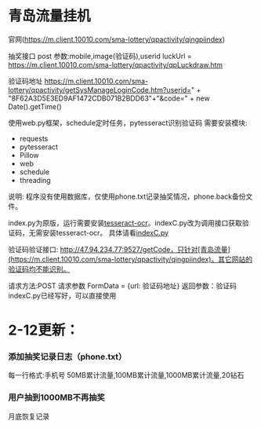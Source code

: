 # 青岛流量挂机

官网(https://m.client.10010.com/sma-lottery/qpactivity/qingpiindex)

抽奖接口 post
参数:mobile,image(验证码),userid
luckUrl = https://m.client.10010.com/sma-lottery/qpactivity/qpLuckdraw.htm

验证码地址
https://m.client.10010.com/sma-lottery/qpactivity/getSysManageLoginCode.htm?userid=" + "8F62A3D5E3ED9AF1472CDB071B2BDD63"+"&code=" + new Date().getTime()

使用web.py框架，schedule定时任务，pytesseract识别验证码
需要安装模块:
- requests
- pytesseract
- Pillow
- web
- schedule
- threading

说明:
程序没有使用数据库，仅使用phone.txt记录抽奖情况，phone.back备份文件。

index.py为原版，运行需要安装[tesseract-ocr](https://digi.bib.uni-mannheim.de/tesseract/)。indexC.py改为调用接口获取验证码，无需安装tesseract-ocr。
具体请看[indexC.py](https://github.com/teenyda/qingdao/blob/master/indexC.py)

验证码验证接口: http://47.94.234.77:9527/getCode，只针对[青岛流量](https://m.client.10010.com/sma-lottery/qpactivity/qingpiindex)。其它网站的验证码均不能识别。

请求方法:POST
请求参数 FormData = {url: 验证码地址}
返回参数：验证码
indexC.py已经写好，可以直接使用

# 2-12更新：
### 添加抽奖记录日志（phone.txt）
每一行格式:手机号 50MB累计流量,100MB累计流量,1000MB累计流量,20钻石
### 用户抽到1000MB不再抽奖
月底恢复记录
